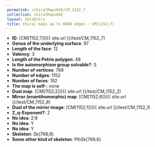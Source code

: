 ```yaml
--- 
 permalink: /chiralMaps6kE/CM_1152_7 
 collection: chiralMaps6kE
 layout: dataEntry
 title: Chiral maps up to 6000 edges - CM[1152;7]
---
```


- **ID**: [CM[1152;7]]({{ site.url }}/test/CM_1152_7)
- **Genus of the underlying surface**: 97
- **Length of the face**: 12
- **Valency**: 3
- **Length of the Petrie polygon**: 48
- **Is the automorphism group solvable?**: S
- **Number of vertices**: 768
- **Number of edges**: 1152
- **Number of faces**: 192
- **The map is self-**: none
- **Dual map**: [CM[1152;2]]({{ site.url }}/test/CM_1152_2)
- **Mirror (enantihomorphic) map**: [CM[1152;8]]({{ site.url }}/test/CM_1152_8)
- **Dual of the mirror image**: [CM[1152;1]]({{ site.url }}/test/CM_1152_1)
- **Z_q-Exponent?**: 2
- **No idea**:  2:8
- **No idea**: Y
- **No idea**: Y
- **Skeleton**: Sk(768;8)
- **Some other kind of skeleton**: PlhSk(768;6)
